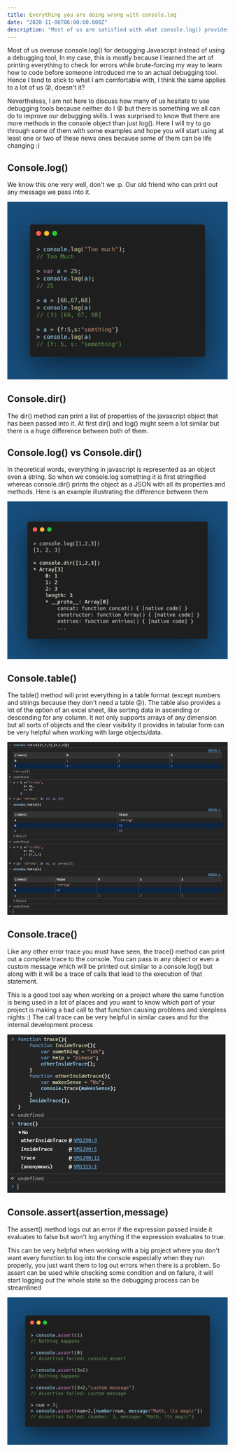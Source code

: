 ```yaml
---
title: Everything you are doing wrong with console.log
date: "2020-11-06T06:00:00.000Z"
description: "Most of us are satisfied with what console.log() provides, even if there are other console methods which might be way helpful and might increase your speen when fixing that one bug using by logging everything there is to log :p. I'll try to discuss other console method which might come handy to you"
---
```


Most of us overuse console.log() for debugging Javascript instead of using a debugging tool, In my case, this is mostly because I learned the art of printing everything to check for errors while brute-forcing my way to learn how to code before someone introduced me to an actual debugging tool. Hence I tend to stick to what I am comfortable with, I think the same applies to a lot of us 😜, doesn't it?  

Nevertheless, I am not here to discuss how many of us hesitate to use debugging tools because neither do I 😝 but there is something we all can do to improve our debugging skills. I was surprised to know that there are more methods in the console object than just log(). Here I will try to go through some of them with some examples and hope you will start using at least one or two of these news ones because some of them can be life changing :)

## Console.log()  
We know this one very well, don't we :p. Our old friend who can print out any message we pass into it.

![Console.log()](./images/log.png)

## Console.dir()
The dir() method can print a list of properties of the javascript object that has been passed into it. At first dir() and log() might seem a lot similar but there is a huge difference between both of them.  

## Console.log() vs Console.dir()
In theoretical words, everything in javascript is represented as an object even a string. So when we console.log something it is first stringified whereas console.dir() prints the object as a JSON with all its properties and methods. 
Here is an example illustrating the difference between them

![console.log vs console.dir](./images/dir_vs_log.png)

## Console.table()
The table() method will print everything in a table format (except numbers and strings because they don't need a table 😝). The table also provides a lot of the option of an excel sheet, like sorting data in ascending or descending for any column. It not only supports arrays of any dimension but all sorts of objects and the clear visibility it provides in tabular form can be very helpful when working with large objects/data.

![Console.table](./images/table.JPG)

## Console.trace() 
Like any other error trace you must have seen, the trace() method can print out a complete trace to the console. You can pass in any object or even a custom message which will be printed out similar to a console.log() but along with it will be a trace of calls that lead to the execution of that statement.  

This is a good tool say when working on a project where the same function is being used in a lot of places and you want to know which part of your project is making a bad call to that function causing problems and sleepless nights :) The call trace can be very helpful in similar cases and for the internal development process

![Console.trace](./images/trace.JPG)

## Console.assert(assertion,message) 
The assert() method logs out an error if the expression passed inside it evaluates to false but won't log anything if the expression evaluates to true.  

This can be very helpful when working with a big project where you don't want every function to log into the console especially when they run properly, you just want them to log out errors when there is a problem. So assert can be used while checking some condition and on failure, it will start logging out the whole state so the debugging process can be streamlined

![Console.assert](./images/assert.png)


